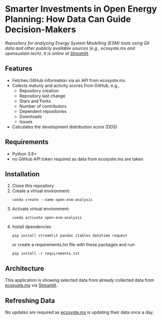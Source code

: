 
# Smarter Investments in Open Energy Planning: How Data Can Guide Decision-Makers

*Repository for analyzing Energy System Modelling (ESM) tools using Git data and other publicly available sources (e.g., ecosyste.ms and opensustain.tech). It is online at [Streamlit](https://open-esm-analysis.streamlit.app/).*

## Features
- Fetches GitHub information via an API from ecosyste.ms
- Colects maturiy and activity scores from GitHub, e.g.,
  - Repository creation
  - Repository last change
  - Stars and Forks
  - Number of contributors
  - Dependent repositories
  - Downloads
  - Issues
- Calculates the development distribution score (DDS)

## Requirements
- Python 3.8+
- no GitHub API token required as data from ecosyste.ms are taken

## Installation
1. Clone this repository
2. Create a virtual environment:
   ```
   conda create --name open-esm-analysis
   ```
3. Activate virtual environment:
   ```
   conda activate open-esm-analysis
   ```
4. Install dpendencies
   ```
   pip install streamlit pandas itables datetime request
   ```
   or create a requirements.txt file with these packages and run:
   ```
   pip install -r requirements.txt
   ```

## Architecture
This application is showing selected data from already collected data from [ecosyste.ms](https://ecosyste.ms) via [Streamlit](https://open-esm-analysis.streamlit.app/).

## Refreshing Data
No updates are required as [ecosyste.ms](https://ecosyste.ms) is updating their data once a day.
